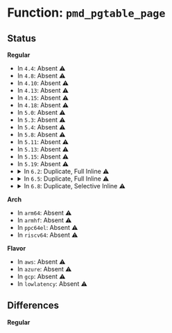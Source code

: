 # Function: <code>pmd_pgtable_page</code>

## Status
<b>Regular</b>
<ul>
<li>
In <code>4.4</code>: Absent ⚠️
</li>
<li>
In <code>4.8</code>: Absent ⚠️
</li>
<li>
In <code>4.10</code>: Absent ⚠️
</li>
<li>
In <code>4.13</code>: Absent ⚠️
</li>
<li>
In <code>4.15</code>: Absent ⚠️
</li>
<li>
In <code>4.18</code>: Absent ⚠️
</li>
<li>
In <code>5.0</code>: Absent ⚠️
</li>
<li>
In <code>5.3</code>: Absent ⚠️
</li>
<li>
In <code>5.4</code>: Absent ⚠️
</li>
<li>
In <code>5.8</code>: Absent ⚠️
</li>
<li>
In <code>5.11</code>: Absent ⚠️
</li>
<li>
In <code>5.13</code>: Absent ⚠️
</li>
<li>
In <code>5.15</code>: Absent ⚠️
</li>
<li>
In <code>5.19</code>: Absent ⚠️
</li>
<li>
<details>
<summary>In <code>6.2</code>: Duplicate, Full Inline ⚠️</summary>

**Collision:** Static Duplication

**Inline:** Full

**Transformation:** False

**Instances:**

```
In mm/vmscan.c (ffffffff8137f487)
Location: include/linux/mm.h:2564
Inline: True
```
```
In mm/gup.c (ffffffff813b03dc)
Location: include/linux/mm.h:2564
Inline: True
```
```
In mm/memory.c (ffffffff813baf52)
Location: include/linux/mm.h:2564
Inline: True
Inline callers:
  - mm/memory.c:do_set_pmd
  - mm/memory.c:pmd_install
```
```
In mm/mremap.c (ffffffff813d0316)
Location: include/linux/mm.h:2564
Inline: True
```
```
In mm/page_vma_mapped.c (ffffffff813d308d)
Location: include/linux/mm.h:2564
Inline: True
Inline callers:
  - mm/page_vma_mapped.c:page_vma_mapped_walk
  - mm/page_vma_mapped.c:page_vma_mapped_walk
  - mm/page_vma_mapped.c:page_vma_mapped_walk
```
```
In mm/pgtable-generic.c (ffffffff813d4b25)
Location: include/linux/mm.h:2564
Inline: True
Inline callers:
  - mm/pgtable-generic.c:pgtable_trans_huge_withdraw
  - mm/pgtable-generic.c:pgtable_trans_huge_deposit
```
```
In mm/hugetlb.c (ffffffff8140ddd6)
Location: include/linux/mm.h:2564
Inline: True
Inline callers:
  - mm/hugetlb.c:hugetlb_unshare_pmds
  - mm/hugetlb.c:huge_pmd_share
  - mm/hugetlb.c:hugetlb_change_protection
  - mm/hugetlb.c:follow_hugetlb_page
  - mm/hugetlb.c:hugetlb_follow_page_mask
  - mm/hugetlb.c:hugetlb_mcopy_atomic_pte
  - mm/hugetlb.c:hugetlb_fault
  - mm/hugetlb.c:hugetlb_no_page
  - mm/hugetlb.c:hugetlb_no_page
  - mm/hugetlb.c:hugetlb_no_page
  - mm/hugetlb.c:hugetlb_no_page
  - mm/hugetlb.c:__unmap_hugepage_range
  - mm/hugetlb.c:move_hugetlb_page_tables
  - mm/hugetlb.c:move_hugetlb_page_tables
  - mm/hugetlb.c:copy_hugetlb_page_range
  - mm/hugetlb.c:copy_hugetlb_page_range
  - mm/hugetlb.c:copy_hugetlb_page_range
  - mm/hugetlb.c:copy_hugetlb_page_range
```
```
In mm/mempolicy.c (ffffffff81417bf7)
Location: include/linux/mm.h:2564
Inline: True
Inline callers:
  - mm/mempolicy.c:queue_pages_hugetlb
```
```
In mm/migrate.c (ffffffff81433e85)
Location: include/linux/mm.h:2564
Inline: True
Inline callers:
  - mm/migrate.c:pmd_migration_entry_wait
  - mm/migrate.c:migration_entry_wait_huge
```
```
In mm/migrate_device.c (ffffffff8143898a)
Location: include/linux/mm.h:2564
Inline: True
Inline callers:
  - mm/migrate_device.c:migrate_vma_collect_pmd
```
```
In mm/huge_memory.c (ffffffff81440c58)
Location: include/linux/mm.h:2564
Inline: True
Inline callers:
  - mm/huge_memory.c:__split_huge_pmd
  - mm/huge_memory.c:__pmd_trans_huge_lock
  - mm/huge_memory.c:move_huge_pmd
  - mm/huge_memory.c:do_huge_pmd_numa_page
  - mm/huge_memory.c:do_huge_pmd_numa_page
  - mm/huge_memory.c:follow_trans_huge_pmd
  - mm/huge_memory.c:do_huge_pmd_wp_page
  - mm/huge_memory.c:huge_pmd_set_accessed
  - mm/huge_memory.c:copy_huge_pmd
  - mm/huge_memory.c:copy_huge_pmd
  - mm/huge_memory.c:follow_devmap_pmd
  - mm/huge_memory.c:vmf_insert_pfn_pmd_prot
  - mm/huge_memory.c:do_huge_pmd_anonymous_page
  - mm/huge_memory.c:__do_huge_pmd_anonymous_page
```
```
In mm/khugepaged.c (ffffffff81448fa2)
Location: include/linux/mm.h:2564
Inline: True
Inline callers:
  - mm/khugepaged.c:collapse_huge_page
```
```
In mm/hmm.c (ffffffff81470267)
Location: include/linux/mm.h:2564
Inline: True
Inline callers:
  - mm/hmm.c:hmm_vma_walk_hugetlb_entry
```
```
In fs/dax.c (ffffffff814f97db)
Location: include/linux/mm.h:2564
Inline: True
Inline callers:
  - fs/dax.c:dax_pmd_load_hole
```
</details>
</li>
<li>
<details>
<summary>In <code>6.5</code>: Duplicate, Full Inline ⚠️</summary>

**Collision:** Static Duplication

**Inline:** Full

**Transformation:** False

**Instances:**

```
In mm/vmscan.c (ffffffff813b09b7)
Location: include/linux/mm.h:2889
Inline: True
```
```
In mm/gup.c (ffffffff813e49ac)
Location: include/linux/mm.h:2889
Inline: True
```
```
In mm/memory.c (ffffffff813efa58)
Location: include/linux/mm.h:2889
Inline: True
Inline callers:
  - mm/memory.c:do_set_pmd
  - mm/memory.c:pmd_install
```
```
In mm/mremap.c (ffffffff81405086)
Location: include/linux/mm.h:2889
Inline: True
```
```
In mm/page_vma_mapped.c (ffffffff81407c50)
Location: include/linux/mm.h:2889
Inline: True
Inline callers:
  - mm/page_vma_mapped.c:page_vma_mapped_walk
  - mm/page_vma_mapped.c:page_vma_mapped_walk
  - mm/page_vma_mapped.c:page_vma_mapped_walk
```
```
In mm/pgtable-generic.c (ffffffff814094f5)
Location: include/linux/mm.h:2889
Inline: True
Inline callers:
  - mm/pgtable-generic.c:pgtable_trans_huge_withdraw
  - mm/pgtable-generic.c:pgtable_trans_huge_deposit
```
```
In mm/hugetlb.c (ffffffff814411b5)
Location: include/linux/mm.h:2889
Inline: True
Inline callers:
  - mm/hugetlb.c:hugetlb_unshare_pmds
  - mm/hugetlb.c:hugetlb_change_protection
  - mm/hugetlb.c:follow_hugetlb_page
  - mm/hugetlb.c:hugetlb_follow_page_mask
  - mm/hugetlb.c:hugetlb_mfill_atomic_pte
  - mm/hugetlb.c:hugetlb_fault
  - mm/hugetlb.c:hugetlb_no_page
  - mm/hugetlb.c:hugetlb_no_page
  - mm/hugetlb.c:hugetlb_no_page
  - mm/hugetlb.c:hugetlb_no_page
  - mm/hugetlb.c:__unmap_hugepage_range
  - mm/hugetlb.c:move_hugetlb_page_tables
  - mm/hugetlb.c:move_hugetlb_page_tables
  - mm/hugetlb.c:copy_hugetlb_page_range
  - mm/hugetlb.c:copy_hugetlb_page_range
  - mm/hugetlb.c:copy_hugetlb_page_range
  - mm/hugetlb.c:copy_hugetlb_page_range
```
```
In mm/mempolicy.c (ffffffff8144b1bc)
Location: include/linux/mm.h:2889
Inline: True
Inline callers:
  - mm/mempolicy.c:queue_folios_hugetlb
```
```
In mm/migrate.c (ffffffff814697d5)
Location: include/linux/mm.h:2889
Inline: True
Inline callers:
  - mm/migrate.c:pmd_migration_entry_wait
  - mm/migrate.c:migration_entry_wait_huge
```
```
In mm/migrate_device.c (ffffffff8146f0e9)
Location: include/linux/mm.h:2889
Inline: True
Inline callers:
  - mm/migrate_device.c:migrate_vma_collect_pmd
```
```
In mm/huge_memory.c (ffffffff814764fc)
Location: include/linux/mm.h:2889
Inline: True
Inline callers:
  - mm/huge_memory.c:__split_huge_pmd
  - mm/huge_memory.c:__pmd_trans_huge_lock
  - mm/huge_memory.c:move_huge_pmd
  - mm/huge_memory.c:do_huge_pmd_numa_page
  - mm/huge_memory.c:do_huge_pmd_numa_page
  - mm/huge_memory.c:follow_trans_huge_pmd
  - mm/huge_memory.c:do_huge_pmd_wp_page
  - mm/huge_memory.c:huge_pmd_set_accessed
  - mm/huge_memory.c:copy_huge_pmd
  - mm/huge_memory.c:copy_huge_pmd
  - mm/huge_memory.c:follow_devmap_pmd
  - mm/huge_memory.c:vmf_insert_pfn_pmd
  - mm/huge_memory.c:do_huge_pmd_anonymous_page
  - mm/huge_memory.c:__do_huge_pmd_anonymous_page
```
```
In mm/khugepaged.c (ffffffff8147e73b)
Location: include/linux/mm.h:2889
Inline: True
Inline callers:
  - mm/khugepaged.c:collapse_huge_page
```
```
In mm/hmm.c (ffffffff814a4a37)
Location: include/linux/mm.h:2889
Inline: True
Inline callers:
  - mm/hmm.c:hmm_vma_walk_hugetlb_entry
```
```
In fs/dax.c (ffffffff81530c5e)
Location: include/linux/mm.h:2889
Inline: True
Inline callers:
  - fs/dax.c:dax_pmd_load_hole
```
</details>
</li>
<li>
<details>
<summary>In <code>6.8</code>: Duplicate, Selective Inline ⚠️</summary>

```c
struct page *pmd_pgtable_page(pmd_t *pmd);
```

**Collision:** Static Duplication

**Inline:** Selective

**Transformation:** False

**Instances:**

```
In mm/vmscan.c (ffffffff813d9ec7)
Location: include/linux/mm.h:2985
Inline: True
```
```
In mm/gup.c (ffffffff8140f20a)
Location: include/linux/mm.h:2985
Inline: True
```
```
In mm/memory.c (ffffffff8141b0aa)
Location: include/linux/mm.h:2985
Inline: True
Inline callers:
  - mm/memory.c:do_set_pmd
  - mm/memory.c:pmd_install
```
```
In mm/mremap.c (ffffffff81431566)
Location: include/linux/mm.h:2985
Inline: True
```
```
In mm/page_vma_mapped.c (ffffffff81434325)
Location: include/linux/mm.h:2985
Inline: True
Inline callers:
  - mm/page_vma_mapped.c:page_vma_mapped_walk
  - mm/page_vma_mapped.c:page_vma_mapped_walk
  - mm/page_vma_mapped.c:page_vma_mapped_walk
```
```
In mm/pgtable-generic.c (ffffffff81435ce5)
Location: include/linux/mm.h:2985
Inline: True
Inline callers:
  - mm/pgtable-generic.c:pgtable_trans_huge_withdraw
  - mm/pgtable-generic.c:pgtable_trans_huge_deposit
```
```
In mm/hugetlb.c (ffffffff8147b2e6)
Location: include/linux/mm.h:2985
Inline: True
Inline callers:
  - mm/hugetlb.c:hugetlb_unshare_pmds
  - mm/hugetlb.c:hugetlb_change_protection
  - mm/hugetlb.c:hugetlb_follow_page_mask
  - mm/hugetlb.c:hugetlb_mfill_atomic_pte
  - mm/hugetlb.c:hugetlb_mfill_atomic_pte
  - mm/hugetlb.c:hugetlb_fault
  - mm/hugetlb.c:hugetlb_no_page
  - mm/hugetlb.c:hugetlb_no_page
  - mm/hugetlb.c:hugetlb_no_page
  - mm/hugetlb.c:hugetlb_no_page
  - mm/hugetlb.c:__unmap_hugepage_range
  - mm/hugetlb.c:move_hugetlb_page_tables
  - mm/hugetlb.c:move_hugetlb_page_tables
  - mm/hugetlb.c:copy_hugetlb_page_range
  - mm/hugetlb.c:copy_hugetlb_page_range
  - mm/hugetlb.c:copy_hugetlb_page_range
  - mm/hugetlb.c:copy_hugetlb_page_range
```
```
In mm/mempolicy.c (ffffffff81484bc6)
Location: include/linux/mm.h:2985
Inline: True
Inline callers:
  - mm/mempolicy.c:queue_folios_hugetlb
```
```
In mm/migrate.c (ffffffff81498705)
Location: include/linux/mm.h:2985
Inline: True
Inline callers:
  - mm/migrate.c:pmd_migration_entry_wait
  - mm/migrate.c:migration_entry_wait_huge
```
```
In mm/migrate_device.c (ffffffff8149dbea)
Location: include/linux/mm.h:2985
Inline: True
Inline callers:
  - mm/migrate_device.c:migrate_vma_collect_pmd
```
```
In mm/huge_memory.c (ffffffff814a5d8c)
Location: include/linux/mm.h:2985
Inline: True
Inline callers:
  - mm/huge_memory.c:__split_huge_pmd
  - mm/huge_memory.c:__pmd_trans_huge_lock
  - mm/huge_memory.c:move_pages_huge_pmd
  - mm/huge_memory.c:move_pages_huge_pmd
  - mm/huge_memory.c:move_huge_pmd
  - mm/huge_memory.c:do_huge_pmd_numa_page
  - mm/huge_memory.c:do_huge_pmd_numa_page
  - mm/huge_memory.c:follow_trans_huge_pmd
  - mm/huge_memory.c:do_huge_pmd_wp_page
  - mm/huge_memory.c:huge_pmd_set_accessed
  - mm/huge_memory.c:copy_huge_pmd
  - mm/huge_memory.c:copy_huge_pmd
  - mm/huge_memory.c:follow_devmap_pmd
  - mm/huge_memory.c:vmf_insert_pfn_pmd
  - mm/huge_memory.c:do_huge_pmd_anonymous_page
  - mm/huge_memory.c:__do_huge_pmd_anonymous_page
```
```
In mm/khugepaged.c (ffffffff814acbff)
Location: include/linux/mm.h:2985
Inline: True
Inline callers:
  - mm/khugepaged.c:retract_page_tables
  - mm/khugepaged.c:collapse_huge_page
Direct callers:
  - mm/khugepaged.c:collapse_pte_mapped_thp
  - mm/khugepaged.c:collapse_pte_mapped_thp
```
```
In mm/hmm.c (ffffffff814d5a5f)
Location: include/linux/mm.h:2985
Inline: True
Inline callers:
  - mm/hmm.c:hmm_vma_walk_hugetlb_entry
```
```
In fs/dax.c (ffffffff81565b3e)
Location: include/linux/mm.h:2985
Inline: True
Inline callers:
  - fs/dax.c:dax_pmd_load_hole
```
```
In fs/proc/task_mmu.c (ffffffff8159d5a2)
Location: include/linux/mm.h:2985
Inline: True
Inline callers:
  - fs/proc/task_mmu.c:pagemap_scan_hugetlb_entry
```
**Symbols:**

```
ffffffff814a8db0-ffffffff814a8df1: pmd_pgtable_page (STB_LOCAL)
```
</details>
</li>
</ul>
<b>Arch</b>
<ul>
<li>
In <code>arm64</code>: Absent ⚠️
</li>
<li>
In <code>armhf</code>: Absent ⚠️
</li>
<li>
In <code>ppc64el</code>: Absent ⚠️
</li>
<li>
In <code>riscv64</code>: Absent ⚠️
</li>
</ul>
<b>Flavor</b>
<ul>
<li>
In <code>aws</code>: Absent ⚠️
</li>
<li>
In <code>azure</code>: Absent ⚠️
</li>
<li>
In <code>gcp</code>: Absent ⚠️
</li>
<li>
In <code>lowlatency</code>: Absent ⚠️
</li>
</ul>

## Differences
<b>Regular</b>
<ul>
</ul>
